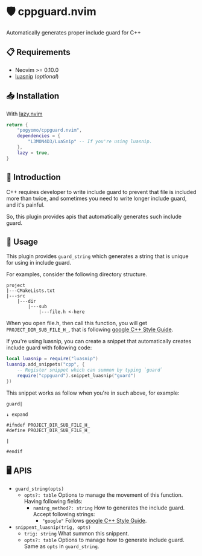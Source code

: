 # :shield: cppguard.nvim

Automatically generates proper include guard for C++

## :clipboard: Requirements

- Neovim >= 0.10.0
- [luasnip](https://github.com/L3MON4D3/LuaSnip) (*optional*)

## :inbox_tray: Installation

With [lazy.nvim](https://github.com/folke/lazy.nvim)

```lua
return {
    "pogyomo/cppguard.nvim",
    dependencies = {
        "L3MON4D3/LuaSnip" -- If you're using luasnip.
    },
    lazy = true,
}
```

## :notebook: Introduction

C++ requires developer to write include guard to prevent that file is included more than twice, and sometimes you need to write longer include guard, and it's painful.

So, this plugin provides apis that automatically generates such include guard.

## :rocket: Usage

This plugin provides `guard_string` which generates a string that is unique for using in include guard.

For examples, consider the following directory structure. 

```
project
|---CMakeLists.txt
|---src
    |---dir
        |---sub
            |---file.h <-here
```

When you open file.h, then call this function, you will get `PROJECT_DIR_SUB_FILE_H_`, that is following [google C++ Style Guide](https://google.github.io/styleguide/cppguide.html#The__define_Guard).

If you're using luasnip, you can create a snippet that automatically creates include guard with following code:

```lua
local luasnip = require("luasnip")
luasnip.add_snippets("cpp", {
    -- Register snippet which can summon by typing `guard`
    require("cppguard").snippet_luasnip("guard")
})
```

This snippet works as follow when you're in such above, for example:

```
guard|

↓ expand

#ifndef PROJECT_DIR_SUB_FILE_H_
#define PROJECT_DIR_SUB_FILE_H_

|

#endif 
```

## :desktop_computer: APIS

- `guard_string(opts)`
    - `opts?: table` Options to manage the movement of this function. Having following fields:
        - `naming_method?: string` How to generates the include guard. Accept following strings:
            - `"google"` Follows [google C++ Style Guide](https://google.github.io/styleguide/cppguide.html#The__define_Guard).
- `snippent_luasnip(trig, opts)`
    - `trig: string` What summon this snippent.
    - `opts?: table` Options to manage how to generate include guard. Same as `opts` in `guard_string`.
